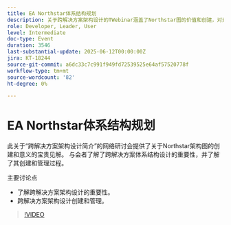 ```yaml
---
title: EA Northstar体系结构规划
description: 关于跨解决方案架构设计的TWebinar涵盖了Northstar图的价值和创建，对开发人员、领导者和用户具有关键见解。
role: Developer, Leader, User
level: Intermediate
doc-type: Event
duration: 3546
last-substantial-update: 2025-06-12T00:00:00Z
jira: KT-18244
source-git-commit: a6dc33c7c991f949fd72539525e64af57520778f
workflow-type: tm+mt
source-wordcount: '82'
ht-degree: 0%

---
```



# EA Northstar体系结构规划

此关于“跨解决方案架构设计简介”的网络研讨会提供了关于Northstar架构图的创建和意义的宝贵见解。 与会者了解了跨解决方案体系结构设计的重要性，并了解了其创建和管理过程。

主要讨论点

* 了解跨解决方案架构设计的重要性。
* 跨解决方案架构设计创建和管理。

>[!VIDEO](https://video.tv.adobe.com/v/3463355/?learn=on&enablevpops)
